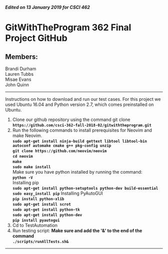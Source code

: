 ***Edited on 13 January 2019 for CSCI 462***

GitWithTheProgram 362 Final Project GitHub
=========================================

## Members: 
Brandi Durham  
Lauren Tubbs  
Misae Evans   
John Quinn  

----
Instructions on how to download and run our test cases. For this project we used Ubuntu 16.04 and Python version 2.7, which comes preinstalled on Ubuntu.  
1. Clone our github repository using the command git clone **`https://github.com/csci-362-fall-2018-02/gitwiththeprogram.git`**
2. Run the following commands to install prerequisites for Neovim and make Neovim.  
**`sudo apt-get install ninja-build gettext libtool libtool-bin autoconf automake cmake g++ pkg-config unzip`**  
**`git clone https://github.com/neovim/neovim`**  
**`cd neovim`**  
**`make`**  
**`sudo make install`**   
Make sure you have python installed by running the command:  
**`python -V`**  
Installing pip  
**`sudo apt-get install python-setuptools python-dev build-essential`**
**`sudo easy_install pip`**
Installing PyAutoGUI  
**`pip install python-xlib`**  
**`sudo apt-get install scrot`**  
**`sudo apt-get install python-tk`**  
**`sudo apt-get install python-dev`**  
**`pip install pyautogui`**  
3. Cd to TestAutomation
4. Run testing script: **Make sure and add the '&' to the end of the command**  
**`./scripts/runAllTests.sh&`**  

----

